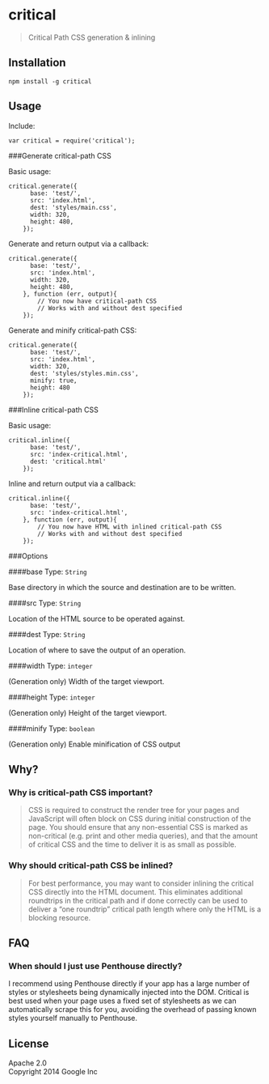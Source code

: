 critical
========

> Critical Path CSS generation &amp; inlining

## Installation

```
npm install -g critical
```

## Usage

Include:

```
var critical = require('critical');
```

###Generate critical-path CSS

Basic usage:

```
critical.generate({
	  base: 'test/',
	  src: 'index.html',
	  dest: 'styles/main.css',
	  width: 320,
	  height: 480,
	});
```

Generate and return output via a callback:

```
critical.generate({
	  base: 'test/',
	  src: 'index.html',
	  width: 320,
	  height: 480,
	}, function (err, output){
		// You now have critical-path CSS
		// Works with and without dest specified
	});
```

Generate and minify critical-path CSS:

```
critical.generate({
	  base: 'test/',
	  src: 'index.html',
	  width: 320,
	  dest: 'styles/styles.min.css',
	  minify: true,
	  height: 480
	});
```

###Inline critical-path CSS

Basic usage:

```
critical.inline({
	  base: 'test/',
	  src: 'index-critical.html',
	  dest: 'critical.html'
	});
```

Inline and return output via a callback:

```
critical.inline({
	  base: 'test/',
	  src: 'index-critical.html',
	}, function (err, output){
		// You now have HTML with inlined critical-path CSS
		// Works with and without dest specified
	});
```

###Options

####base
Type: `String`

Base directory in which the source and destination are to be written.

####src
Type: `String`

Location of the HTML source to be operated against.

####dest
Type: `String`

Location of where to save the output of an operation.

####width
Type: `integer`

(Generation only) Width of the target viewport.

####height
Type: `integer`

(Generation only) Height of the target viewport.

####minify
Type: `boolean`

(Generation only) Enable minification of CSS output

## Why?

### Why is critical-path CSS important?

> CSS is required to construct the render tree for your pages and JavaScript will often block on CSS during initial construction of the page. You should ensure that any non-essential CSS is marked as non-critical (e.g. print and other media queries), and that the amount of critical CSS and the time to deliver it is as small as possible.

### Why should critical-path CSS be inlined?

> For best performance, you may want to consider inlining the critical CSS directly into the HTML document. This eliminates additional roundtrips in the critical path and if done correctly can be used to deliver a “one roundtrip” critical path length where only the HTML is a blocking resource.

## FAQ

### When should I just use Penthouse directly?

I recommend using Penthouse directly if your app has a large number of styles or stylesheets being dynamically injected into the DOM. Critical is best used when your page uses a fixed set of stylesheets as we can automatically scrape this for you, avoiding the overhead of passing known styles yourself manually to Penthouse.

## License

Apache 2.0  
Copyright 2014 Google Inc


